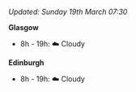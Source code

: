 *Updated: Sunday 19th March 07:30*

**Glasgow**

* 8h - 19h: :cloud: Cloudy

**Edinburgh**

* 8h - 19h: :cloud: Cloudy
